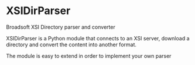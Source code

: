 # XSIDirParser

Broadsoft XSI Directory parser and converter

XSIDirParser is a Python module that connects to an XSI server, download a directory and convert the content into another format.

The module is easy to extend in order to implement your own parser
